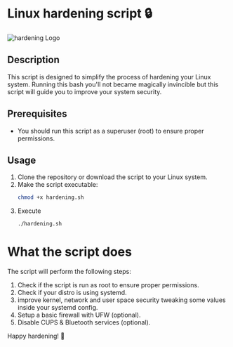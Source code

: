 # Linux hardening script 🔒

![hardening Logo](https://turtlecute33.github.io/Turtlecute.org/images/hard.png)

## Description
This script is designed to simplify the process of hardening your Linux system. Running this bash you'll not became magically invincible but this script will guide you to improve your system security.

## Prerequisites
- You should run this script as a superuser (root) to ensure proper permissions.
  
## Usage
1. Clone the repository or download the script to your Linux system.
2. Make the script executable:
   ```bash
   chmod +x hardening.sh
3. Execute
   ```bash
   ./hardening.sh

# What the script does

The script will perform the following steps:

1. Check if the script is run as root to ensure proper permissions.
2. Check if your distro is using systemd.
3. improve kernel, network and user space security tweaking some values inside your systemd config.
4. Setup a basic firewall with UFW (optional).
5. Disable CUPS & Bluetooth services (optional).

Happy hardening! 🦾
